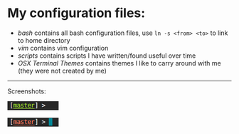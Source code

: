 # My configuration files:

* *bash* contains all bash configuration files, use `ln -s <from> <to>` to link
  to home directory
* *vim* contains vim configuration
* *scripts* contains scripts I have written/found useful over time
* *OSX Terminal Themes* contains themes I like to carry around with me (they
  were not created by me)

------------------------

Screenshots:

![alt text](https://github.com/cjhutchi/dotfiles/blob/master/screenshots/clean.png "Clean repo")

![alt text](https://github.com/cjhutchi/dotfiles/blob/master/screenshots/dirty.png "Dirty repo")

